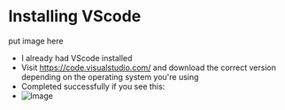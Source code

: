 # Installing VScode
put image here
* I already had VScode installed
* Visit https://code.visualstudio.com/ and download the correct version depending on the operating system you're using
* Completed successfully if you see this:
* ![Image]()
